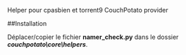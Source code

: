 Helper pour cpasbien et torrent9 CouchPotato provider

##Installation

Déplacer/copier le fichier **namer_check.py** dans le dossier ***couchpotato\core\helpers***.

